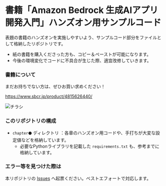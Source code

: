 # 書籍「Amazon Bedrock 生成AIアプリ開発入門」ハンズオン用サンプルコード

表題の書籍のハンズオンを実施しやすいよう、サンプルコード部分をファイルとして格納したリポジトリです。

- 紙の書籍を購入くださった方も、コピー＆ペーストが可能になります。
- 今後の環境変化でコードに不具合が生じた際、適宜改修していきます。


### 書籍について

まだお持ちでない方は、ぜひお買い求めください！

https://www.sbcr.jp/product/4815626440/

![チラシ](https://github.com/minorun365/bedrock-book/assets/74597894/6f862dd4-7eff-4eea-abba-9e0b411bdd8d)


### このリポジトリの構成

- `chapter⚫️` ディレクトリ ：各章のハンズオン用コードや、手打ちが大変な設定値などを格納しています。
  - 必要なPythonライブラリを記載した `requirements.txt` も、参考までに格納しています。

### エラー等を見つけた際は

本リポジトリの [Issues](https://github.com/minorun365/bedrock-book/issues) へ起票ください。ベストエフォートで対応します。
